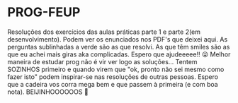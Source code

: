 # PROG-FEUP
Resoluções dos exercícios das aulas práticas parte 1 e parte 2(em desenvolvimento). Podem ver os enunciados nos PDF's que deixei aqui. As perguntas sublinhadas a verde são as que resolvi. As que têm smiles são as que eu achei mais giras aka complicadas. Espero que ajudeeeee!! 😜
Melhor maneira de estudar prog não é vir ver logo as soluções... Tentem SOZINHOS primeiro e quando virem que "ok, pronto não sei mesmo como fazer isto" podem inspirar-se nas resoluções de outras pessoas. 
Espero que a cadeira vos corra mega bem e que passem à primeira (e com boa nota).
BEIJINHOOOOOOS 🥰
